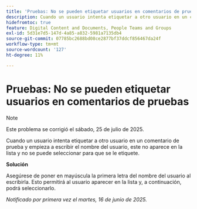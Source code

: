 ```yaml
---
title: 'Pruebas: No se pueden etiquetar usuarios en comentarios de pruebas'
description: Cuando un usuario intenta etiquetar a otro usuario en un comentario de prueba y empieza a escribir el nombre del usuario, este no aparece en la lista y no se puede seleccionar para que se le etiquete. Hay una solución disponible.
hidefromtoc: true
feature: Digital Content and Documents, People Teams and Groups
exl-id: 5d31e7d5-147d-4a85-a832-5981a7135db4
source-git-commit: 07785bc2688bd08ce2877bf37ddcf856467da24f
workflow-type: tm+mt
source-wordcount: '127'
ht-degree: 11%

---
```


# Pruebas: No se pueden etiquetar usuarios en comentarios de pruebas

>[!NOTE]
>
>Este problema se corrigió el sábado, 25 de julio de 2025.

Cuando un usuario intenta etiquetar a otro usuario en un comentario de prueba y empieza a escribir el nombre del usuario, este no aparece en la lista y no se puede seleccionar para que se le etiquete.

**Solución**

Asegúrese de poner en mayúscula la primera letra del nombre del usuario al escribirla. Esto permitirá al usuario aparecer en la lista y, a continuación, podrá seleccionarlo.

_Notificado por primera vez el martes, 16 de junio de 2025._
